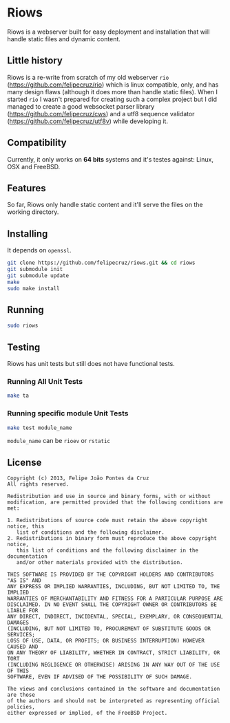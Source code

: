 # Riows

Riows is a webserver built for easy deployment and installation that will handle static files and dynamic content.

## Little history

Riows is a re-write from scratch of my old webserver `rio` (https://github.com/felipecruz/rio) which is linux compatible, only, and
has many design flaws (although it does more than handle static files). When I started `rio` I wasn't prepared for creating such a
complex project but I did managed to create a good websocket parser library (https://github.com/felipecruz/cws) and a utf8 sequence
validator (https://github.com/felipecruz/utf8v) while developing it.

## Compatibility

Currently, it only works on **64 bits** systems and it's testes against: Linux, OSX and FreeBSD.

## Features

So far, Riows only handle static content and it'll serve the files on the working directory.

## Installing

It depends on `openssl`.

```sh
git clone https://github.com/felipecruz/riows.git && cd riows
git submodule init
git submodule update
make
sudo make install
```

## Running

```sh
sudo riows
```

## Testing

Riows has unit tests but still does not have functional tests.

### Running All Unit Tests

```sh
make ta
```

### Running specific module Unit Tests

```sh
make test module_name
```

`module_name` can be `rioev` or `rstatic`

## License

```
Copyright (c) 2013, Felipe João Pontes da Cruz
All rights reserved.

Redistribution and use in source and binary forms, with or without
modification, are permitted provided that the following conditions are met: 

1. Redistributions of source code must retain the above copyright notice, this
   list of conditions and the following disclaimer. 
2. Redistributions in binary form must reproduce the above copyright notice,
   this list of conditions and the following disclaimer in the documentation
   and/or other materials provided with the distribution. 

THIS SOFTWARE IS PROVIDED BY THE COPYRIGHT HOLDERS AND CONTRIBUTORS "AS IS" AND
ANY EXPRESS OR IMPLIED WARRANTIES, INCLUDING, BUT NOT LIMITED TO, THE IMPLIED
WARRANTIES OF MERCHANTABILITY AND FITNESS FOR A PARTICULAR PURPOSE ARE
DISCLAIMED. IN NO EVENT SHALL THE COPYRIGHT OWNER OR CONTRIBUTORS BE LIABLE FOR
ANY DIRECT, INDIRECT, INCIDENTAL, SPECIAL, EXEMPLARY, OR CONSEQUENTIAL DAMAGES
(INCLUDING, BUT NOT LIMITED TO, PROCUREMENT OF SUBSTITUTE GOODS OR SERVICES;
LOSS OF USE, DATA, OR PROFITS; OR BUSINESS INTERRUPTION) HOWEVER CAUSED AND
ON ANY THEORY OF LIABILITY, WHETHER IN CONTRACT, STRICT LIABILITY, OR TORT
(INCLUDING NEGLIGENCE OR OTHERWISE) ARISING IN ANY WAY OUT OF THE USE OF THIS
SOFTWARE, EVEN IF ADVISED OF THE POSSIBILITY OF SUCH DAMAGE.

The views and conclusions contained in the software and documentation are those
of the authors and should not be interpreted as representing official policies, 
either expressed or implied, of the FreeBSD Project.
```
